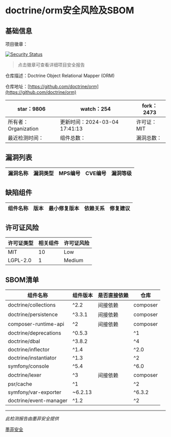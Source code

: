 # doctrine/orm安全风险及SBOM

## 基础信息

项目徽章：

[![Security Status](https://www.murphysec.com/platform3/v31/badge/1765830108320899072.svg)](https://www.murphysec.com/console/report/1692604913496645632/1765830108320899072)

> 点击徽章可查看详细项目安全报告

仓库描述：Doctrine Object Relational Mapper (ORM)

仓库地址：[https://github.com/doctrine/orm](https://github.com/doctrine/orm)

| star：9806 | watch：254 | fork：2473 |
| ----------- | -------------- | ------------ |
| 所有者：Organization | 更新时间：2024-03-04 17:41:13 | 许可证：MIT |
| 最近检测时间： | 组件总数： | 漏洞总数： |




## 漏洞列表

| 漏洞名称 | 漏洞类型 | MPS编号 | CVE编号 | 漏洞等级 |
| ------- | ------ | ------- | ------ | ----- |





## 缺陷组件

| 组件名称 | 版本 | 最小修复版本 | 依赖关系 | 修复建议 |
| -------- | ---- | ------------ | -------- | -------- |





## 许可证风险

| 许可证类型 | 相关组件 | 许可证风险 |
| ---------- | -------- | ---------- |
|MIT|10|Low|
|LGPL-2.0|1|Medium|




## SBOM清单

| 组件名称 | 组件版本 | 是否直接依赖 | 仓库 |
| -------- | -------- | ------------ | ---- |
|doctrine/collections|^2.2|间接依赖|composer|
|doctrine/persistence|^3.3.1|间接依赖|composer|
|composer-runtime-api|^2|间接依赖|composer|
|doctrine/deprecations|^0.5.3 || ^1|间接依赖|composer|
|doctrine/dbal|^3.8.2 || ^4|间接依赖|composer|
|doctrine/inflector|^1.4 || ^2.0|间接依赖|composer|
|doctrine/instantiator|^1.3 || ^2|间接依赖|composer|
|symfony/console|^5.4 || ^6.0 || ^7.0|间接依赖|composer|
|doctrine/lexer|^3|间接依赖|composer|
|psr/cache|^1 || ^2 || ^3|间接依赖|composer|
|symfony/var-exporter|~6.2.13 || ^6.3.2 || ^7.0|间接依赖|composer|
|doctrine/event-manager|^1.2 || ^2|间接依赖|composer|


------

*此检测报告由墨菲安全提供*

[墨菲安全](www.murphysec.com)